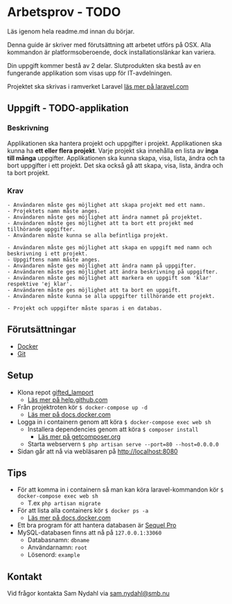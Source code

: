 # Arbetsprov - TODO

Läs igenom hela readme.md innan du börjar.

Denna guide är skriver med förutsättning att arbetet utförs på OSX. Alla kommandon är platformsoberoende, dock installationslänkar kan variera.

Din uppgift kommer bestå av 2 delar.
Slutprodukten ska bestå av en fungerande applikation som visas upp för IT-avdelningen.

Projektet ska skrivas i ramverket Laravel [läs mer på laravel.com](https://laravel.com/docs/5.5)

## Uppgift - TODO-applikation
### Beskrivning
Applikationen ska hantera projekt och uppgifter i projekt. Applikationen ska kunna ha **ett eller flera projekt**. Varje projekt ska innehålla en lista av **inga till många** uppgifter. Applikationen ska kunna skapa, visa, lista, ändra och ta bort uppgifter i ett projekt. Det ska också gå att skapa, visa, lista, ändra och ta bort projekt.

### Krav
    - Användaren måste ges möjlighet att skapa projekt med ett namn.
    - Projektets namn måste anges.
    - Användaren måste ges möjlighet att ändra namnet på projektet.
    - Användaren måste ges möjlighet att ta bort ett projekt med tillhörande uppgifter.
    - Användaren måste kunna se alla befintliga projekt.

    - Användaren måste ges möjlighet att skapa en uppgift med namn och beskrivning i ett projekt.
    - Uppgiftens namn måste anges.
    - Användaren måste ges möjlighet att ändra namn på uppgifter.
    - Användaren måste ges möjlighet att ändra beskrivning på uppgifter.
    - Användaren måste ges möjlighet att markera en uppgift som 'klar' respektive 'ej klar'.
    - Användaren måste ges möjlighet att ta bort en uppgift.
    - Användaren måste kunna se alla uppgifter tillhörande ett projekt.

    - Projekt och uppgifter måste sparas i en databas.

## Förutsättningar
* [Docker](https://docs.docker.com/docker-for-mac/install/)
* [Git](https://git-scm.com/download/mac)

## Setup
* Klona repot [gifted_lamport](https://github.com/50kolon2/gifted_lamport)
    * [Läs mer på help.github.com](https://help.github.com/articles/cloning-a-repository/)
* Från projektroten kör `$ docker-compose up -d`
    * [Läs mer på docs.docker.com](https://docs.docker.com/compose/)
* Logga in i containern genom att köra `$ docker-compose exec web sh`
    * Installera dependencies genom att köra `$ composer install`
        * [Läs mer på getcomposer.org](https://getcomposer.org/doc/00-intro.md)
    * Starta webservern `$ php artisan serve --port=80 --host=0.0.0.0`
* Sidan går att nå via webläsaren på [http://localhost:8080](http://localhost:8080)

## Tips
* För att komma in i containern så man kan köra laravel-kommandon  kör `$ docker-compose exec web sh`
    * T.ex `php artisan migrate`
* För att lista alla containers kör `$ docker ps -a`
    * [Läs mer på docs.docker.com](https://docs.docker.com/engine/reference/commandline/ps/)
* Ett bra program för att hantera databasen är [Sequel Pro](https://www.sequelpro.com/)
* MySQL-databasen finns att nå på `127.0.0.1:33060`
    * Databasnamn: `dbname`
    * Användarnamn: `root`
    * Lösenord: `example`

## Kontakt
Vid frågor kontakta Sam Nydahl via sam.nydahl@smb.nu

